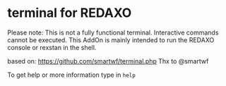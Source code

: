 # terminal for REDAXO

Please note: This is not a fully functional terminal. Interactive commands cannot be executed. This AddOn is mainly intended to run the REDAXO console or rexstan in the shell. 

based on: https://github.com/smartwf/terminal.php
Thx to @smartwf

To get help or more information type in `help`
